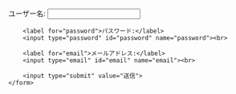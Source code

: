 <!DOCTYPE html>
<html>
<head>
    <meta charset="UTF-8">
    <title>Form Creation Test</title>
</head>
<body>
    <form>
        <label for="username">ユーザー名:</label>
        <input type="text" id="username" name="username"><br>

        <label for="password">パスワード:</label>
        <input type="password" id="password" name="password"><br>

        <label for="email">メールアドレス:</label>
        <input type="email" id="email" name="email"><br>

        <input type="submit" value="送信">
    </form>
</body>
</html>
